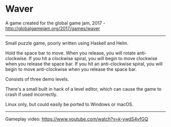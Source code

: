 # Waver

A game created for the global game jam, 2017 - http://globalgamejam.org/2017/games/waver

----

Small puzzle game, poorly written using Haskell and Helm.

Hold the space bar to move. When you release, you will rotate anti-clockwise. If you hit a clockwise spiral, you will begin to move clockwise when you release the space bar. If you hit an anti-clockwise spiral, you will begin to move anti-clockwise when you release the space bar.

Consists of three demo levels.

There's a small built in hack of a level editor, which can cause the game to crash if used incorrectly.

Linux only, but could easily be ported to Windows or macOS.

----

Gameplay video: https://www.youtube.com/watch?v=k-ywdS4vfGQ
